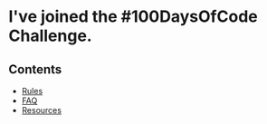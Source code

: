 # I've joined the #100DaysOfCode Challenge.

## Contents
* [Rules](docs/rules.md)
* [FAQ](docs/FAQ.md)
* [Resources](docs/resources.md)
